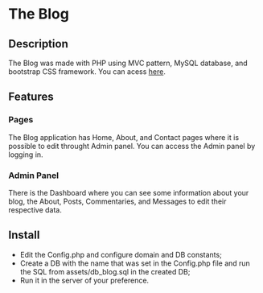 # The Blog

## Description
The Blog was made with PHP using MVC pattern, MySQL database, and bootstrap CSS framework. You can acess [here](https://the-blog-cm.000webhostapp.com/).

## Features

### Pages
The Blog application has Home, About, and Contact pages where it is possible to edit throught Admin panel. You can access the Admin panel by logging in.

### Admin Panel
There is the Dashboard where you can see some information about your blog, the About, Posts, Commentaries, and Messages to edit their respective data.

## Install
- Edit the Config.php and configure domain and DB constants;
- Create a DB with the name that was set in the Config.php file and run the SQL from assets/db_blog.sql in the created DB;
- Run it in the server of your preference.
